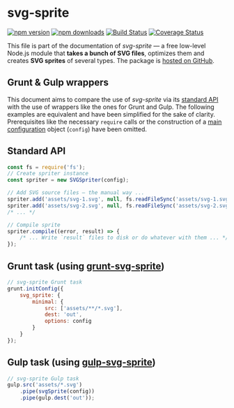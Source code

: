 # svg-sprite

[![npm version][npm-image]][npm-url] [![npm downloads][npm-downloads]][npm-url] [![Build Status][ci-image]][ci-url] [![Coverage Status][coveralls-image]][coveralls-url]

This file is part of the documentation of *svg-sprite* — a free low-level Node.js module that **takes a bunch of SVG files**, optimizes them and creates **SVG sprites** of several types. The package is [hosted on GitHub](https://github.com/svg-sprite/svg-sprite).


## Grunt & Gulp wrappers

This document aims to compare the use of *svg-sprite* via its [standard API](api.md) with the use of wrappers like the ones for Grunt and Gulp. The following examples are equivalent and have been simplified for the sake of clarity. Prerequisites like the necessary `require` calls or the construction of a [main configuration](configuration.md) object (`config`) have been omitted.

## Standard API

```js
const fs = require('fs');
// Create spriter instance
const spriter = new SVGSpriter(config);

// Add SVG source files — the manual way ...
spriter.add('assets/svg-1.svg', null, fs.readFileSync('assets/svg-1.svg', 'utf-8'));
spriter.add('assets/svg-2.svg', null, fs.readFileSync('assets/svg-2.svg', 'utf-8'));
/* ... */

// Compile sprite
spriter.compile((error, result) => {
    /* ... Write `result` files to disk or do whatever with them ... */
});
```

## Grunt task (using [grunt-svg-sprite](https://github.com/svg-sprite/svg-sprite))

```js
// svg-sprite Grunt task
grunt.initConfig({
    svg_sprite: {
        minimal: {
            src: ['assets/**/*.svg'],
            dest: 'out',
            options: config
        }
    }
});
```

## Gulp task (using [gulp-svg-sprite](https://github.com/svg-sprite/gulp-svg-sprite))

```js
// svg-sprite Gulp task
gulp.src('assets/*.svg')
    .pipe(svgSprite(config))
    .pipe(gulp.dest('out'));
```


[npm-url]: https://www.npmjs.com/package/svg-sprite
[npm-image]: https://img.shields.io/npm/v/svg-sprite
[npm-downloads]: https://img.shields.io/npm/dm/svg-sprite

[ci-url]: https://github.com/svg-sprite/svg-sprite/actions?query=workflow%3ATests+branch%3Amain
[ci-image]: https://img.shields.io/github/workflow/status/svg-sprite/svg-sprite/Tests/main?label=CI&logo=github

[coveralls-url]: https://coveralls.io/github/svg-sprite/svg-sprite?branch=main
[coveralls-image]: https://img.shields.io/coveralls/github/svg-sprite/svg-sprite/main
